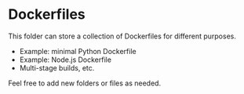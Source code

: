 # Dockerfiles

This folder can store a collection of Dockerfiles for different purposes.
- Example: minimal Python Dockerfile
- Example: Node.js Dockerfile
- Multi-stage builds, etc.

Feel free to add new folders or files as needed.
